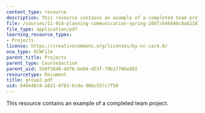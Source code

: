 ```yaml
---
content_type: resource
description: This resource contains an example of a completed team project.
file: /courses/11-914-planning-communication-spring-2007/646440c0a8218783bc9a90bc557c7f50_group2.pdf
file_type: application/pdf
learning_resource_types:
- Projects
license: https://creativecommons.org/licenses/by-nc-sa/4.0/
ocw_type: OCWFile
parent_title: Projects
parent_type: CourseSection
parent_uid: 550f3848-dd7b-be04-d53f-70b17786e892
resourcetype: Document
title: group2.pdf
uid: 646440c0-a821-8783-bc9a-90bc557c7f50
---
```

This resource contains an example of a completed team project.